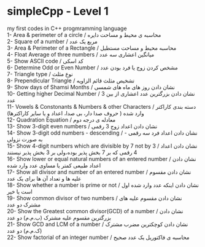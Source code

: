 # simpleCpp - Level 1
my first codes in C++ progmramming language
<br> 1- Area & perimeter of a circle / محاسبه ی محیط و مساحت دایره
<br> 2- Square of a number / مربع یک عدد
<br> 3- Area & Perimeter of a Rectangle / محاسبه محیط و مساحت مستطیل
<br> 4- Float Average of three numbers / میانگین اعشاری سه عدد
<br> 5- Show ASCII code / کد اسکی
<br> 6- Determine Odd or Even Number / مشخص کردن زوج یا فرد بودن عدد
<br> 7- Triangle type / نوع مثلث
<br> 8- Prependicular Triangle / تشخیص مثلث قائم الزاویه
<br> 9- Show days of Shamsi Months / نشان دادن روز های ماه های شمسی
<br> 10- Getting higher Decimal Number / نشان دادن بزرگترین عدد اعشاری از بین 3 عدد
<br> 11- Vowels & Constonants & Numbers & other Characters / دسته بندی کاراکتر وارد شده ( حروف صدا دار، بی صدا، اعداد و یا سایر کاراکترها)
<br> 12- Quadration Equation / معادله ی درجه دوم
<br> 13- Show 3-digit even numbers / نشان دادن اعداد زوج 3 رقمی
<br> 14- Show 3-digit odd numbers - descending / نشان دادن اعداد فرد سه رقمی - به صورت نزولی
<br> 15- Show 4-digit numbers which are divisible by 7 not by 3 / نشان دادن اعداد 4 رقمی که بر 7 بخش پذیر بوده،ولی بر 3 بخش پذیر نیستند
<br> 16- Show lower or equal natural numbers of an entered number / نشان دادن اعداد طبیعی کمتر یا مساوی عدد وارد شده
<br> 17- Show all divisor and number of an entered number / نشان دادن مقسوم علیه ها و تعداد آن ها برای یک عدد
<br> 18- Show whether a number is prime or not / نشان دادن اینکه عدد وارد شده اول است یا خیر
<br> 19- Show common divisor of two numbers / نشان دادن مقسوم علیه های مشترک دو عدد
<br> 20- Show the Greatest common divisor(GCD) of a number / نشان دادن بزرگترین مقسوم علیه مشترک (ب.م.م) دو عدد
<br> 21- Show GCD and LCM of a number / نشان دادن کوچکترین مضرب مشترک (ک.م.م) دو عدد
<br> 22- Show factorial of an integer number / محاسبه ی فاکتوریل یک عدد صحیح
